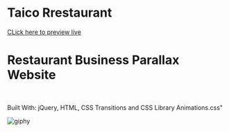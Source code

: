 # Taico Rrestaurant

[CLick here to preview live](http://taicorestaurant.surge.sh/)
<br>

# Restaurant Business Parallax Website

<br/>

Built With: jQuery, HTML, CSS Transitions and CSS Library Animations.css"

![giphy](https://media.giphy.com/media/3ohs4zc09VEYDgHFYc/giphy.gif)
